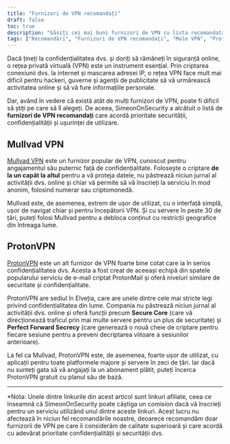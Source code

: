 ```yaml
---
title: "Furnizori de VPN recomandați"
draft: false
toc: true
description: "Găsiți cei mai buni furnizori de VPN cu lista recomandată de SimeonOnSecurity. Rămâneți în siguranță și protejați-vă confidențialitatea online cu furnizori de top, precum Mullvad VPN și ProtonVPN."
tags: ["Recomandări", "Furnizori de VPN recomandați", "Mole VPN", "ProtonVPN", "Rețea privată virtuală", "Confidențialitate", "Securitate online"]
---
```


Dacă țineți la confidențialitatea dvs. și doriți să rămâneți în siguranță online, o rețea privată virtuală (VPN) este un instrument esențial. Prin criptarea conexiunii dvs. la internet și mascarea adresei IP, o rețea VPN face mult mai dificil pentru hackeri, guverne și agenții de publicitate să vă urmărească activitatea online și să vă fure informațiile personale.

Dar, având în vedere că există atât de mulți furnizori de VPN, poate fi dificil să știți pe care să îl alegeți. De aceea, SimeonOnSecurity a alcătuit o listă de **furnizori de VPN recomandați** care acordă prioritate securității, confidențialității și ușurinței de utilizare.

## Mullvad VPN

[Mullvad VPN](https://mullvad.net/en/) este un furnizor popular de VPN, cunoscut pentru angajamentul său puternic față de confidențialitate. Folosește o criptare **de la un capăt la altul** pentru a vă proteja datele, nu păstrează niciun jurnal al activității dvs. online și chiar vă permite să vă înscrieți la serviciu în mod anonim, folosind numerar sau criptomonedă.

Mullvad este, de asemenea, extrem de ușor de utilizat, cu o interfață simplă, ușor de navigat chiar și pentru începătorii VPN. Și cu servere în peste 30 de țări, puteți folosi Mullvad pentru a debloca conținut cu restricții geografice din întreaga lume.

## ProtonVPN

[ProtonVPN](https://protonvpn.com/) este un alt furnizor de VPN foarte bine cotat care ia în serios confidențialitatea dvs. Acesta a fost creat de aceeași echipă din spatele popularului serviciu de e-mail criptat ProtonMail și oferă niveluri similare de securitate și confidențialitate.

ProtonVPN are sediul în Elveția, care are unele dintre cele mai stricte legi privind confidențialitatea din lume. Compania nu păstrează niciun jurnal al activității dvs. online și oferă funcții precum **Secure Core** (care vă direcționează traficul prin mai multe servere pentru un plus de securitate) și **Perfect Forward Secrecy** (care generează o nouă cheie de criptare pentru fiecare sesiune pentru a preveni decriptarea viitoare a sesiunilor anterioare).

La fel ca Mullvad, ProtonVPN este, de asemenea, foarte ușor de utilizat, cu aplicații pentru toate platformele majore și servere în zeci de țări. Iar dacă nu sunteți gata să vă angajați la un abonament plătit, puteți încerca ProtonVPN gratuit cu planul său de bază.

---

*Nota: Unele dintre linkurile din acest articol sunt linkuri afiliate, ceea ce înseamnă că SimeonOnSecurity poate câștiga un comision dacă vă înscrieți pentru un serviciu utilizând unul dintre aceste linkuri. Acest lucru nu afectează în niciun fel recomandările noastre, deoarece recomandăm doar furnizorii de VPN pe care îi considerăm de calitate superioară și care acordă cu adevărat prioritate confidențialității și securității dvs.
